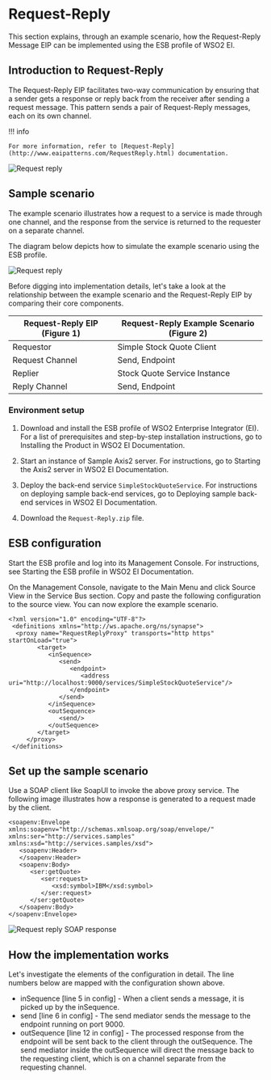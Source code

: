 # Request-Reply

This section explains, through an example scenario, how the Request-Reply Message EIP can be implemented using the ESB profile of WSO2 EI.

## Introduction to Request-Reply

The Request-Reply EIP facilitates two-way communication by ensuring that a sender gets a response or reply back from the receiver after sending a request message. This pattern sends a pair of Request-Reply messages, each on its own channel. 

!!! info

    For more information, refer to [Request-Reply](http://www.eaipatterns.com/RequestReply.html) documentation.

![Request reply]({{base_path}}/assets/img/learn/enterprise-integration-patterns/message-construction/request-reply.gif)

## Sample scenario

The example scenario illustrates how a request to a service is made through one channel, and the response from the service is returned to the requester on a separate channel.

The diagram below depicts how to simulate the example scenario using the ESB profile.

![Request reply]({{base_path}}/assets/img/learn/enterprise-integration-patterns/message-construction/request-reply.png)

Before digging into implementation details, let's take a look at the relationship between the example scenario and the Request-Reply EIP by comparing their core components.

| Request-Reply EIP (Figure 1) | Request-Reply Example Scenario (Figure 2) |
|------------------------------|-------------------------------------------|
| Requestor                    | Simple Stock Quote Client                 |
| Request Channel              | Send, Endpoint                            |
| Replier                      | Stock Quote Service Instance              |
| Reply Channel                | Send, Endpoint                            |

### Environment setup

1. Download and install the ESB profile of WSO2 Enterprise Integrator (EI). For a list of prerequisites and step-by-step installation instructions, go to Installing the Product in WSO2 EI Documentation.

2. Start an instance of Sample Axis2 server. For instructions, go to Starting the Axis2 server in WSO2 EI Documentation.

3. Deploy the back-end service `SimpleStockQuoteService`. For instructions on deploying sample back-end services, go to Deploying sample back-end services in WSO2 EI Documentation.

4. Download the `Request-Reply.zip` file.

## ESB configuration

Start the ESB profile and log into its Management Console. For instructions, see Starting the ESB profile in WSO2 EI Documentation.

On the Management Console, navigate to the Main Menu and click Source View in the Service Bus section. Copy and paste the following configuration to the source view. You can now explore the example scenario. 

```
<?xml version="1.0" encoding="UTF-8"?>
 <definitions xmlns="http://ws.apache.org/ns/synapse">
  <proxy name="RequestReplyProxy" transports="http https" startOnLoad="true">
        <target>
           <inSequence>
              <send>
                 <endpoint>
                    <address uri="http://localhost:9000/services/SimpleStockQuoteService"/>
                 </endpoint>
              </send>
           </inSequence>
           <outSequence>
              <send/>
           </outSequence>
        </target>
     </proxy>
 </definitions>
```

## Set up the sample scenario

Use a SOAP client like SoapUI to invoke the above proxy service. The following image illustrates how a response is generated to a request made by the client.

```
<soapenv:Envelope xmlns:soapenv="http://schemas.xmlsoap.org/soap/envelope/" xmlns:ser="http://services.samples"
xmlns:xsd="http://services.samples/xsd">
   <soapenv:Header>
   </soapenv:Header>
   <soapenv:Body>
      <ser:getQuote>
         <ser:request>
            <xsd:symbol>IBM</xsd:symbol>
         </ser:request>
      </ser:getQuote>
   </soapenv:Body>
</soapenv:Envelope>
```

![Request reply SOAP response]({{base_path}}/assets/img/learn/enterprise-integration-patterns/message-construction/request-reply-soap-response.png)

## How the implementation works

Let's investigate the elements of the configuration in detail. The line numbers below are mapped with the configuration shown above.

- inSequence [line 5 in config] - When a client sends a message, it is picked up by the inSequence.
- send [line 6 in config] -  The send mediator sends the message to the endpoint running on port 9000.
- outSequence [line 12 in config] - The processed response from the endpoint will be sent back to the client through the outSequence. The send mediator inside the outSequence will direct the message back to the requesting client, which is on a channel separate from the requesting channel. 
